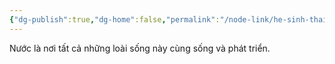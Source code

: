 ```yaml
---
{"dg-publish":true,"dg-home":false,"permalink":"/node-link/he-sinh-thai-ao-ca/nuoc/","dgPassFrontmatter":true,"noteIcon":"","created":"2025-01-01T22:44:40.452+07:00","updated":"2025-01-01T22:45:47.790+07:00"}
---
```


Nước là nơi tất cả những loài sống này cùng sống và phát triển.
